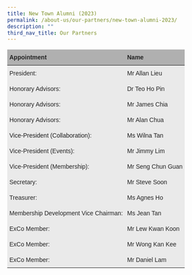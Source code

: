 ```yaml
---
title: New Town Alumni (2023)
permalink: /about-us/our-partners/new-town-alumni-2023/
description: ""
third_nav_title: Our Partners
---
```

<style type="text/css">
.tg  {border-collapse:collapse;border-spacing:0;}
.tg td{border-color:black;border-style:solid;border-width:0px;font-family:Arial, sans-serif;font-size:14px;
  overflow:hidden;padding:10px 5px;word-break:normal;}
.tg th{border-color:black;border-style:solid;border-width:0px;font-family:Arial, sans-serif;font-size:14px;
  font-weight:normal;overflow:hidden;padding:10px 5px;word-break:normal;}
.tg .tg-ii8k{background-color:#EAEAEA;color:#222;text-align:left;vertical-align:top}
.tg .tg-dwlh{background-color:#B0B0B0;color:#222;font-weight:bold;text-align:left;vertical-align:middle}
.tg .tg-3jxu{background-color:#eaeaea;text-align:left;vertical-align:top}
.tg .tg-ku5w{background-color:#EAEAEA;color:#222;text-align:left;vertical-align:middle}
</style>
<table class="tg">
<thead>
  <tr>
    <th class="tg-dwlh"><span style="color:#222;background-color:#B0B0B0">Appointment</span></th>
    <th class="tg-dwlh"><span style="color:#222;background-color:#B0B0B0">Name</span></th>
  </tr>
</thead>
<tbody>
  <tr>
    <td class="tg-ku5w"><span style="color:#222;background-color:#EAEAEA">President:</span><br></td>
    <td class="tg-ku5w"><span style="color:#222;background-color:#EAEAEA">Mr Allan Lieu</span><br></td>
  </tr>
  <tr>
    <td class="tg-ku5w"><span style="color:#222;background-color:#EAEAEA"> Honorary Advisors: </span></td>
    <td class="tg-ku5w"><span style="color:#222;background-color:#EAEAEA">Dr Teo Ho Pin </span><br></td>
  </tr>
  <tr>
    <td class="tg-ku5w"><span style="color:#222;background-color:#EAEAEA"> Honorary Advisors: </span></td>
    <td class="tg-ku5w"><span style="color:#222;background-color:#EAEAEA">Mr James Chia </span><br></td>
  </tr>
<tr>
    <td class="tg-ku5w"><span style="color:#222;background-color:#EAEAEA"> Honorary Advisors: </span></td>
    <td class="tg-ku5w"><span style="color:#222;background-color:#EAEAEA">Mr Alan Chua </span><br></td>
  </tr>
  <tr>
    <td class="tg-3jxu">Vice-President (Collaboration): </td>
    <td class="tg-3jxu"> <span style="font-weight:400;font-style:normal">Ms Wilna Tan</span></td>
  </tr>
  <tr>
    <td class="tg-ku5w"><span style="color:#222;background-color:#EAEAEA"> Vice-President (Events): </span><span style="font-weight:bold;color:black"> </span></td>
    <td class="tg-ii8k">Mr Jimmy Lim</td>
  </tr>
  <tr>
    <td class="tg-ku5w"><span style="color:#222;background-color:#EAEAEA">Vice-President (Membership): </span></td>
    <td class="tg-ku5w"><span style="color:#222;background-color:#EAEAEA">Mr Seng Chun Guan</span><br></td>
  </tr>
  <tr>
    <td class="tg-ku5w"><span style="color:#222;background-color:#EAEAEA">  Secretary:  </span></td>
    <td class="tg-ku5w"><span style="color:#222;background-color:#EAEAEA">Mr Steve Soon</span><br></td>
  </tr>
  <tr>
    <td class="tg-ku5w"><span style="color:#222;background-color:#EAEAEA">Treasurer: </span><br></td>
    <td class="tg-ku5w"><span style="color:#222;background-color:#EAEAEA"> Ms Agnes Ho</span></td>
  </tr>
  <tr>
    <td class="tg-ku5w"><span style="color:#222;background-color:#EAEAEA">Membership Development Vice Chairman:  </span><br></td>
    <td class="tg-ku5w"><span style="color:#222;background-color:#EAEAEA"> Ms Jean Tan</span></td>
  </tr>
  <tr>
    <td class="tg-ku5w"><span style="color:#222;background-color:#EAEAEA">ExCo Member:  </span><br></td>
    <td class="tg-ku5w"><span style="color:#222;background-color:#EAEAEA"> Mr Lew Kwan Koon</span></td>
  </tr>
  <tr>
    <td class="tg-ku5w"><span style="color:#222;background-color:#EAEAEA">ExCo Member:  </span><br></td>
    <td class="tg-ku5w"><span style="color:#222;background-color:#EAEAEA"> Mr Wong Kan Kee</span></td>
  </tr>
  <tr>
    <td class="tg-ku5w"><span style="color:#222;background-color:#EAEAEA">ExCo Member:  </span><br></td>
    <td class="tg-ku5w"><span style="color:#222;background-color:#EAEAEA"> Mr Daniel Lam</span></td>
  </tr>
</tbody>
</table>
